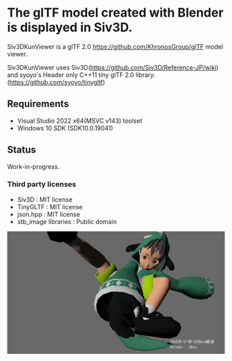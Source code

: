 # The glTF model created with Blender is displayed in Siv3D.

Siv3DKunViewer is a glTF 2.0 https://github.com/KhronosGroup/glTF model viewer.

Siv3DKunViewer uses Siv3D(https://github.com/Siv3D/Reference-JP/wiki) and 
syoyo's Header only C++11 tiny glTF 2.0 library.(https://github.com/syoyo/tinygltf)

## Requirements
 - Visual Studio 2022 x64(MSVC v143) toolset
 - Windows 10 SDK (SDK10.0.19041)

## Status

Work-in-progress.

### Third party licenses
* Siv3D : MIT license
* TinyGLTF : MIT license
* json.hpp : MIT license
* stb_image libraries : Public domain

![Siv3DKunViewer](https://github.com/itakawa/Siv3DKunViewer/blob/master/screenshot.png)
